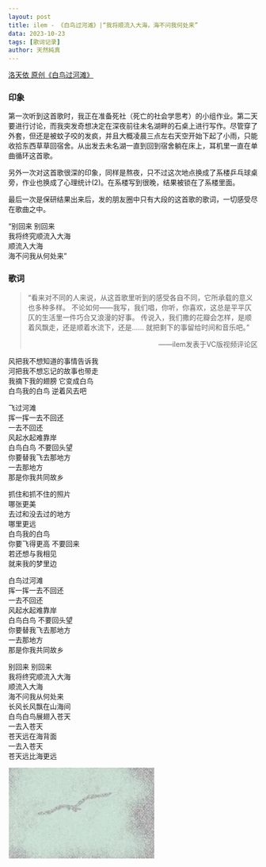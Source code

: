 ```yaml
---
layout: post
title: ilem - 《白鸟过河滩》|“我将顺流入大海，海不问我何处来”
data: 2023-10-23
tags: [歌词记录]
author: 天然純真
---
```


[洛天依 原创《白鸟过河滩》](https://www.bilibili.com/video/BV1wT4y1k7Pw/)

### 印象

第一次听到这首歌时，我正在准备死社（死亡的社会学思考）的小组作业。第二天要进行讨论，而我突发奇想决定在深夜前往未名湖畔的石桌上进行写作。尽管穿了外套，但还是被蚊子咬的发疯，并且大概凌晨三点左右天空开始下起了小雨，只能收拾东西草草回宿舍。从出发去未名湖一直到回到宿舍躺在床上，耳机里一直在单曲循环这首歌。

另外一次对这首歌很深的印象，同样是熬夜，只不过这次地点换成了系楼乒乓球桌旁，作业也换成了心理统计(2)。在系楼写到很晚，结果被锁在了系楼里面。

最后一次是保研结果出来后，发的朋友圈中只有大段的这首歌的歌词，一切感受尽在歌曲之中。

“别回来 别回来  
我将终究顺流入大海  
顺流入大海  
海不问我从何处来”

### 歌词

> “看来对不同的人来说，从这首歌里听到的感受各自不同，它所承载的意义也多种多样。
> 不论如何——我写，我们唱，你听，你喜欢，这总是平平仄仄的生活里一件巧合又浪漫的好事。
> 传说入，我们撒的花瓣会怎样，是顺着风飘走，还是顺着水流下，还是……
> 就把剩下的事留给时间和音乐吧。”
> <p align="right">——ilem发表于VC版视频评论区</p>


风把我不想知道的事情告诉我  
河把我不想忘记的故事也带走  
我摘下我的翅膀 它变成白鸟  
白鸟我的白鸟 逆着风去吧  

飞过河滩  
挥一挥一去不回还  
一去不回还  
风起水起难靠岸  
白鸟白鸟 不要回头望  
你要替我飞去那地方  
一去那地方  
那是你我共同故乡  

抓住和抓不住的照片  
哪张更美  
去过和没去过的地方  
哪里更远  
白鸟我的白鸟  
你要飞得更高 不要回来  
若还想与我相见  
就来我的梦里边  

白鸟过河滩  
挥一挥一去不回还  
一去不回还  
风起水起难靠岸  
白鸟白鸟 不要回头望  
你要替我飞去那地方  
一去那地方  
那是你我共同故乡  

别回来 别回来  
我将终究顺流入大海  
顺流入大海  
海不问我从何处来  
长风长风飘在山海间  
白鸟白鸟展翅入苍天  
一去入苍天  
苍天远在海背面  
一去入苍天  
苍天远比海更远

![白鸟过河滩](https://raw.githubusercontent.com/tianranchunzhen/tianranchunzhen.github.io/master/tianranchunzhen.github.io/images20231024010504.png)
